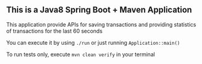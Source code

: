 ## This is a Java8 Spring Boot + Maven Application
This application provide APIs for saving transactions and providing statistics of transactions for the last 60 seconds

You can execute it by using `./run` or just running `Application::main()`

To run tests only, execute `mvn clean verify` in your terminal



